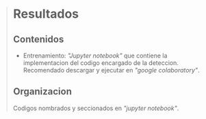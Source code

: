 > # Resultados
> ## Contenidos
> * Entrenamiento: _"Jupyter notebook"_ que contiene la implementacion del codigo encargado de la deteccion. Recomendado descargar y ejecutar en _"google colaboratory"_.
> 
> ## Organizacion
> Codigos nombrados y seccionados en _"jupyter notebook"_.
